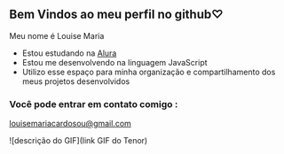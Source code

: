 ## Bem Vindos ao meu perfil no github♡


Meu nome é Louise Maria

- Estou estudando na [Alura](https://www.alura.com.br)
- Estou me desenvolvendo na linguagem JavaScript
- Utilizo esse espaço para minha organização e compartilhamento dos meus projetos desenvolvidos

### Você pode entrar em contato comigo :

louisemariacardosou@gmail.com


![descrição do GIF](link GIF do Tenor)
